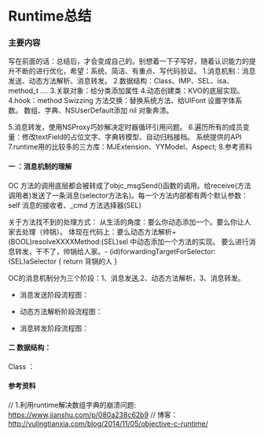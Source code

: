 # Runtime总结

### 主要内容
写在前面的话：总结后，才会变成自己的。别想着一下子写好，随着认识能力的提升不断的进行优化，希望：系统、简洁、有重点、写代码验证。
1.消息机制：消息发送、动态方法解析、消息转发。
2.数据结构：Class、IMP、SEL、isa、method_t ....
3.关联对象：给分类添加属性
4.动态创建类：KVO的底层实现。
4.hook：method Swizzing 方法交换：替换系统方法、给UIFont 设置字体系数。 数组、字典、NSUserDefault添加 nil 对象奔溃。

5.消息转发，使用NSProxy巧妙解决定时器循环引用问题。
6.遍历所有的成员变量：修改textField的占位文字、字典转模型、自动归档接档。
系统提供的API
7.runtime用的比较多的三方库：MJExtension、YYModel、Aspect;
8.参考资料

#### 一 ：消息机制的理解
OC 方法的调用底层都会被转成了objc_msgSend()函数的调用。给receive(方法调用者)发送了一条消息(selector方法名)。每一个方法内部都有两个默认参数：self 消息的接收者、_cmd 方法选择器(SEL) 

关于方法找不到的处理方式：
从生活的角度：要么你动态添加一个。要么你让人家去处理（帅锅）。
体现在代码上：要么动态方法解析+(BOOL)resolveXXXXMethod:(SEL)sel 中动态添加一个方法的实现。  要么进行消息转发，干不了，帅锅给人家。- (id)forwardingTargetForSelector:(SEL)aSelector { return 背锅的人 } 


OC的消息机制分为三个阶段：1、消息发送,2、动态方法解析，3、消息转发。

- 消息发送阶段流程图：

- 动态方法解析阶段流程图：

- 消息转发阶段流程图：


#### 二 数据结构：
Class ： 


#### 参考资料
//  1.利用runtime解决数组字典的崩溃问题: https://www.jianshu.com/p/080a238c62b9
//  博客：http://yulingtianxia.com/blog/2014/11/05/objective-c-runtime/


